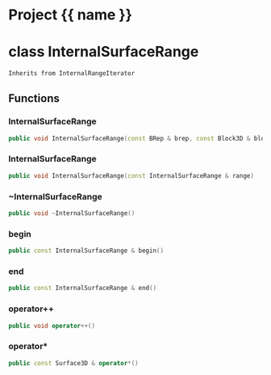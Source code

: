 <script setup>
import {useRoute} from 'vitepress'
const {path} = useRoute()
const tokens = path.split('/')
const words = tokens[2].split('-');
for (let i = 0; i < words.length; i++) {
    words[i] = words[i].charAt(0).toUpperCase() + words[i].slice(1);
    words[i] = words[i].replace('geode', 'Geode')
}
const name = words.join('-');
</script>
# Project {{ name }}

# class InternalSurfaceRange


```cpp
Inherits from InternalRangeIterator
```



## Functions

### InternalSurfaceRange

```cpp
public void InternalSurfaceRange(const BRep & brep, const Block3D & block)
```


### InternalSurfaceRange

```cpp
public void InternalSurfaceRange(const InternalSurfaceRange & range)
```


### ~InternalSurfaceRange

```cpp
public void ~InternalSurfaceRange()
```


### begin

```cpp
public const InternalSurfaceRange & begin()
```


### end

```cpp
public const InternalSurfaceRange & end()
```


### operator++

```cpp
public void operator++()
```


### operator*

```cpp
public const Surface3D & operator*()
```




